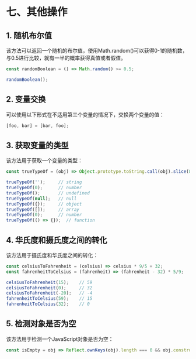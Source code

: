 # 七、其他操作

## 1. 随机布尔值
该方法可以返回一个随机的布尔值，使用Math.random()可以获得0-1的随机数，与0.5进行比较，就有一半的概率获得真值或者假值。
```js
const randomBoolean = () => Math.random() >= 0.5;

randomBoolean();
```

## 2. 变量交换
可以使用以下形式在不适用第三个变量的情况下，交换两个变量的值：
```js 
[foo, bar] = [bar, foo];
```

## 3. 获取变量的类型
该方法用于获取一个变量的类型：
```js
const trueTypeOf = (obj) => Object.prototype.toString.call(obj).slice(8, -1).toLowerCase();

trueTypeOf('');     // string
trueTypeOf(0);      // number
trueTypeOf();       // undefined
trueTypeOf(null);   // null
trueTypeOf({});     // object
trueTypeOf([]);     // array
trueTypeOf(0);      // number
trueTypeOf(() => {});  // function
```

## 4. 华氏度和摄氏度之间的转化
该方法用于摄氏度和华氏度之间的转化：
```js
const celsiusToFahrenheit = (celsius) => celsius * 9/5 + 32;
const fahrenheitToCelsius = (fahrenheit) => (fahrenheit - 32) * 5/9;

celsiusToFahrenheit(15);    // 59
celsiusToFahrenheit(0);     // 32
celsiusToFahrenheit(-20);   // -4
fahrenheitToCelsius(59);    // 15
fahrenheitToCelsius(32);    // 0
```

## 5. 检测对象是否为空
该方法用于检测一个JavaScript对象是否为空：
```js
const isEmpty = obj => Reflect.ownKeys(obj).length === 0 && obj.constructor === Object;
```
